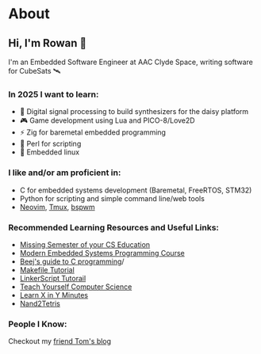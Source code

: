 # About
## Hi, I'm Rowan 👋

I'm an Embedded Software Engineer at AAC Clyde Space, writing software for CubeSats 🛰️

### In 2025 I want to learn:
- 🎵 Digital signal processing to build synthesizers for the daisy platform
- 🎮 Game development using Lua and PICO-8/Love2D
- ⚡ Zig for baremetal embedded programming
- 🐪 Perl for scripting
- 🐧 Embedded linux

### I like and/or am proficient in:
- C for embedded systems development (Baremetal, FreeRTOS, STM32)
- Python for scripting and simple command line/web tools
- [Neovim](https://github.com/neovim/neovim), [Tmux](https://github.com/tmux/tmux),  [bspwm](https://github.com/baskerville/bspwm)

### Recommended Learning Resources and Useful Links:
- [Missing Semester of your CS Education](https://missing.csail.mit.edu/)
- [Modern Embedded Systems Programming Course](https://www.state-machine.com/video-course)
- [Beej's guide to C programming](https://beej.us/guide/bgc/html/split/)/
- [Makefile Tutorial](https://makefiletutorial.com/#top)
- [LinkerScript Tutorail](https://interrupt.memfault.com/blog/how-to-write-linker-scripts-for-firmware)
- [Teach Yourself Computer Science](https://teachyourselfcs.com/)
- [Learn X in Y Minutes](https://learnxinyminutes.com/)
- [Nand2Tetris](https://www.nand2tetris.org/)


### People I Know:

Checkout my [friend Tom's blog](https://2earth.github.io/website)
